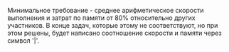 Минимальное требование - среднее арифметическое скорости выполнения и затрат по памяти от 80% относительно других 
участников. В конце задач, которые этому не соответствуют, но при этом решены, будет написано соотношение скорости и 
памяти через символ '|'.
